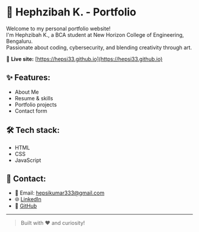 # 🌸 Hephzibah K. - Portfolio

Welcome to my personal portfolio website!  
I'm Hephzibah K., a BCA student at New Horizon College of Engineering, Bengaluru.  
Passionate about coding, cybersecurity, and blending creativity through art.

🔗 **Live site:** [https://hepsi33.github.io](https://hepsi33.github.io)

## ✨ Features:
- About Me
- Resume & skills
- Portfolio projects
- Contact form

## 🛠 Tech stack:
- HTML
- CSS
- JavaScript

## 📌 Contact:
- 📧 Email: hepsikumar333@gmail.com
- 🌐 [LinkedIn](https://www.linkedin.com/in/hephzibah-k/)
- 🐙 [GitHub](https://github.com/hepsi33)

---

> Built with ❤️ and curiosity!
